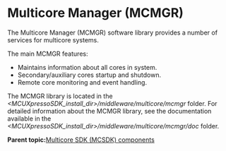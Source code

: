# Multicore Manager \(MCMGR\)

The Multicore Manager \(MCMGR\) software library provides a number of services for multicore systems.

The main MCMGR features:

-   Maintains information about all cores in system.
-   Secondary/auxiliary cores startup and shutdown.
-   Remote core monitoring and event handling.

The MCMGR library is located in the *<MCUXpressoSDK\_install\_dir\>/middleware/multicore/mcmgr* folder. For detailed information about the MCMGR library, see the documentation available in the *<MCUXpressoSDK\_install\_dir\>/middleware/multicore/mcmgr/doc* folder.

**Parent topic:**[Multicore SDK \(MCSDK\) components](../topics/multicore_sdk_mcsdk_components.md)

